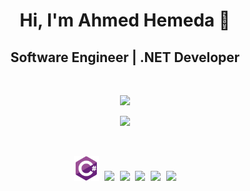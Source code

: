 <h1 align="center">Hi, I'm Ahmed Hemeda 👑</h1>
<h2 align="center">Software Engineer | .NET Developer</h2> <br>
<p align="center"> <a href="https://www.linkedin.com/in/a-hemeda" target="_blank"><img src="https://img.shields.io/badge/-26K+ Followers-005080?style=flat-square&logo=Linkedin&logoColor=white" height="50"></a> </p>
<p align="center"> <img src="https://komarev.com/ghpvc/?username=a-hemeda&label=Profile+Views&color=800000&style=flat" height="45"/> </p> <br>
<p align="center"> <img src="https://raw.githubusercontent.com/devicons/devicon/master/icons/csharp/csharp-original.svg" height="40"/> <img width="1" />
  <img src="https://skillicons.dev/icons?i=dotnet" height="40"/> <img width="1" />
  <img src="https://cdn.jsdelivr.net/gh/devicons/devicon/icons/dotnetcore/dotnetcore-original.svg" height="40"/> <img width="1" />
  <img src="https://cdn.simpleicons.org/html5/E34F26" height="40"/> <img width="1" />
  <img src="https://cdn.simpleicons.org/css3/1572B6" height="40"/> <img width="1" />
  <img src="https://www.vectorlogo.zone/logos/git-scm/git-scm-icon.svg" height="40"/> <br>
